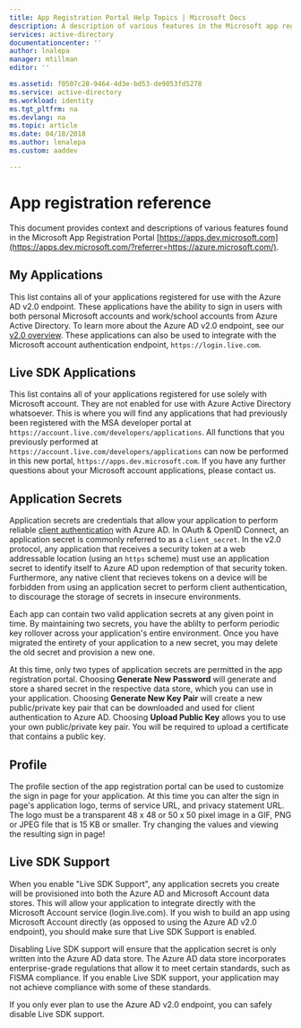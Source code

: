 ```yaml
---
title: App Registration Portal Help Topics | Microsoft Docs
description: A description of various features in the Microsoft app registration portal.
services: active-directory
documentationcenter: ''
author: lnalepa
manager: mtillman
editor: ''

ms.assetid: f0507c28-9464-4d3e-bd53-de9053fd5278
ms.service: active-directory
ms.workload: identity
ms.tgt_pltfrm: na
ms.devlang: na
ms.topic: article
ms.date: 04/18/2018
ms.author: lenalepa
ms.custom: aaddev

---
```

# App registration reference
This document provides context and descriptions of various features found in the Microsoft App Registration Portal [https://apps.dev.microsoft.com](https://apps.dev.microsoft.com/?referrer=https://azure.microsoft.com/).

## My Applications
This list contains all of your applications registered for use with the Azure AD v2.0 endpoint.  These applications have the ability to sign in users with both personal Microsoft accounts and work/school accounts from Azure Active Directory.  To learn more about the Azure AD v2.0 endpoint, see our [v2.0 overview](active-directory-appmodel-v2-overview.md).  These applications can also be used to integrate with the Microsoft account authentication endpoint, `https://login.live.com`.

## Live SDK Applications
This list contains all of your applications registered for use solely with Microsoft account.  They are not enabled for use with Azure Active Directory whatsoever.  This is where you will find any applications that had previously been registered with the MSA developer portal at `https://account.live.com/developers/applications`.  All functions that you previously performed at `https://account.live.com/developers/applications` can now be performed in this new portal, `https://apps.dev.microsoft.com`.  If you have any further questions about your Microsoft account applications, please contact us.

## Application Secrets
Application secrets are credentials that allow your application to perform reliable [client authentication](http://tools.ietf.org/html/rfc6749#section-2.3) with Azure AD.  In OAuth & OpenID Connect, an application secret is commonly referred to as a `client_secret`.  In the v2.0 protocol, any application that receives a security token at a web addressable location (using an `https` scheme) must use an application secret to identify itself to Azure AD upon redemption of that security token.  Furthermore, any native client that recieves tokens on a device will be forbidden from using an application secret to perform client authentication, to discourage the storage of secrets in insecure environments.

Each app can contain two valid application secrets at any given point in time.  By maintaining two secrets, you have the ablilty to perform periodic key rollover across your application's entire environment.  Once you have migrated the entirety of your application to a new secret, you may delete the old secret and provision a new one.

At this time, only two types of application secrets are permitted in the app registration portal.  Choosing **Generate New Password** will generate and store a shared secret in the respective data store, which you can use in your application.  Choosing **Generate New Key Pair** will create a new public/private key pair that can be downloaded and used for client authentication to Azure AD. Choosing **Upload Public Key** allows you to use your own public/private key pair.
You will be required to upload a certificate that contains a public key.

## Profile
The profile section of the app registration portal can be used to customize the sign in page for your application.  At this time you can alter the sign in page's application logo, terms of service URL, and privacy statement URL.  The logo must be a transparent 48 x 48 or 50 x 50 pixel image in a GIF, PNG or JPEG file that is 15 KB or smaller.  Try changing the values and viewing the resulting sign in page!

## Live SDK Support
When you enable "Live SDK Support", any application secrets you create will be provisioned into both the Azure AD and Microsoft Account data stores.  This will allow your application to integrate directly with the Microsoft Account service (login.live.com).  If you wish to build an app using Microsoft Account directly (as opposed to using the Azure AD v2.0 endpoint), you should make sure that Live SDK Support is enabled.

Disabling Live SDK support will ensure that the application secret is only written into the Azure AD data store.  The Azure AD data store incorporates enterprise-grade regulations that allow it to meet certain standards, such as FISMA compliance.  If you enable Live SDK support, your application may not achieve compliance with some of these standards.

If you only ever plan to use the Azure AD v2.0 endpoint, you can safely disable Live SDK support.

